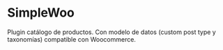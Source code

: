 # SimpleWoo
Plugin catálogo de productos. Con modelo de datos (custom post type y taxonomías) compatible con Woocommerce.
